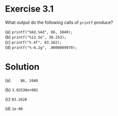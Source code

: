 # Exercise 3.1

What output do the following calls of `printf` produce?

(a) `printf("%6d,%4d", 86, 1040);`  
(b) `printf("%12.5e", 30.253);`  
(c) `printf("%.4f", 83.162);`  
(d) `printf("%-6.2g", .0000009979);`

# Solution

(a) `    86, 1040`

(b) `3.02530e+001`

(c) `83.1620`

(d) `1e-06`
